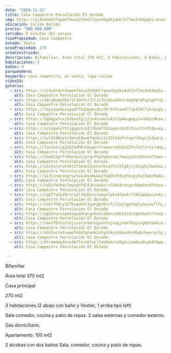 ```yaml
---
date: "2024-11-21"
title: Casa Campestre Parcelación El Dorado
img: https://oj4cdndvhfapemf4uua2h5eblfquxnbg2mjdwhlh77mu3v64pq2a.arweave.net/cnghtHU5QPIwvKUBo_SBWWFLtCbTEjsdZ__ZTdfcfDQ
ubicacion: Calima Darién
precio: "900.000.000"
cercaDe: 5 minutos del parque
tipoPropiedad: Casa Campestre
estado: Venta
areaPropiedad: 370
areaConstruida: 
descripcion: Bifamiliar, Área total 370 mt2, 5 habitaciones, 4 baños, parqueadero abierto.
habitaciones: 5
baños: 4
parqueadero:
keywords: casa campestre, en venta, lago calima
videoId: 
galeria:
  - src: https://oj4cdndvhfapemf4uua2h5eblfquxnbg2mjdwhlh77mu3v64pq2a.arweave.net/cnghtHU5QPIwvKUBo_SBWWFLtCbTEjsdZ__ZTdfcfDQ
    alt: Casa Campestre Parcelación El Dorado
  - src: https://4qry6u6q76sr3l3bnfnr7ilzz7nj6oua5kicdagfgrqfaylqotrq.arweave.net/5COPU9D_pR2vYWlbH6F5z9qfOoDqkCGAxTRgUGFwdOM
    alt: Casa Campestre Parcelación El Dorado
  - src: https://7ayajwudazuyudffhq3pwncdxzfhr3n7vuedlfsp426l7uhzgvgq.arweave.net/-DAE2oMGaYoMpTw2-zRDvkp47b-tCDWWT-a8v9D5NU0
    alt: Casa Campestre Parcelación El Dorado
  - src: https://2g4qgvtvxz5vbxa7gijctn4sxaw3u4zr3y4mugegjcwc64ut4koa.arweave.net/0bkDVnW-e1DcHzISKbeSuC26czHeOMoYhkisL3KT4pw
    alt: Casa Campestre Parcelación El Dorado
  - src: https://scsngvh27ttjgqpotcz2t76cm7tbtogsccbn3l3nvzltn7tdyvoq.arweave.net/kKTTVPr85pNB7pizqf_CZ-YZuNIQgt2vba5XNv5jxV0
    alt: Casa Campestre Parcelación El Dorado
  - src: https://oul6546vplvdmnx63ewk7qs6ec2i3253dofctuprcboynjb3pqrq.arweave.net/dRfu89V66jY2_tksr8JeILSN67sbiinR8RBdhqQ7fCM
    alt: Casa Campestre Parcelación El Dorado
  - src: https://7wu7ozcuqjk6744h6xnbwqurfreawsrw5h2n22fnfet7zrnjrukq.arweave.net/_an3ZFSCVe_zh_XaG0KRLEgLSjbp9N1orSkn_MWpjRU
    alt: Casa Campestre Parcelación El Dorado
  - src: https://24e4i5prfr6msfpnryyrqvfkydq4uvsmj7mucyz2nz5xvtaf7wea.arweave.net/1wnEdfEsfMkV7Y4xGFSqwOHKVkxP2UFjOm57eswF_Yg
    alt: Casa Campestre Parcelación El Dorado
  - src: https://y5ztvrvrufuht3ftmdi55ynhzt6cqt5tz3lgdjtj25yphifwedna.arweave.net/x3M6xrGhaHnss2DR3uGnzPwoT7PO1mGmaddw86C2INo
    alt: Casa Campestre Parcelación El Dorado
  - src: https://yi3ccnqcoogruytauuksx6wws2fagkbch3vqtkxpjduz3oeoh64a.arweave.net/wjYhNgJzjRpiYKUVK_rWlooDKCI-6wmq70jpnbiOP7g
    alt: Casa Campestre Parcelación El Dorado
  - src: https://ua5ufknkoc7ewxahf4l53xie4wtrufd4idrarqurhbp6ncdfchva.arweave.net/oDtCqapwvktcBy8X3d0E5acaFHxA4gjCkThf5ohlEeo
    alt: Casa Campestre Parcelación El Dorado
  - src: https://tgd7fa3x35rnripl76ybbzstehqvlyki4fpo4c7i5h2a6yaczm4a.arweave.net/mYfyg3ffYtih6_-wEOZTIeFV4UjhXu4L6On0D2ACyzg
    alt: Casa Campestre Parcelación El Dorado
  - src: https://znktfh6ty337bsqxhnt3ywng5s6tcfi72wjtgyh4qtyxwivwflfq.arweave.net/y1Uyn9PG9_DKFztnvFmm7L0xFR_VkzNg_ITxeyK2Kss
    alt: Casa Campestre Parcelación El Dorado
  - src: https://wg3khunzspm5eguqdhgngcmxhlu6xxxi6b23zdi2q6dhw5tt7vxq.arweave.net/sbaj0bmT2dIakBnM0wmXOunr3ujwdbyNGoeGe3Zz_W8
    alt: Casa Campestre Parcelación El Dorado
  - src: https://raelf53lu2thjisoryr6mthgvnhlnjvogjmsm7keycsgm5t6okca.arweave.net/iAiy92umpnSiTo4j5kzmq062pq4yWSZ9RMCkZnZ-coQ
    alt: Casa Campestre Parcelación El Dorado
  - src: https://a3e5uctatvuwofdda2qno4k2xhyn54xjkbaoz6cm5pbckeerwz5q.arweave.net/BsnaCmCdaWcUYwag13FaufDe8ulQQOz4TOvCJRCRtns
    alt: Casa Campestre Parcelación El Dorado
  - src: https://6trem4mw3nns4k7fvrxktwrjfwk4omzta5p2ujomdou4vy64h5pq.arweave.net/9OJGcZbbWy4r5axuqdopLZXHMzMHX6olzBupyuPcP18
    alt: Casa Campestre Parcelación El Dorado
  
---
```


Bifamiliar

Área total 370 mt2

 
Casa principal

270 mt2

3 habitaciones (2 abajo con baño y Vestier, 1 arriba tipo loft)

Sala comedor, cocina y patio de ropas. 2 salas externas y comedor externo.

Gas domiciliario.
 

Apartamento: 100 mt2

2 alcobas con dos baños
Sala, comedor, cocina y patio de ropas.